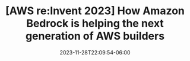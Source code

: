 ---
date: 2023-11-28T22:09:54-06:00
title: "[AWS re:Invent 2023] How Amazon Bedrock is helping the next generation of AWS builders"
externalUrl: https://www.youtube.com/watch?v=ATFn5IeTXnM
---